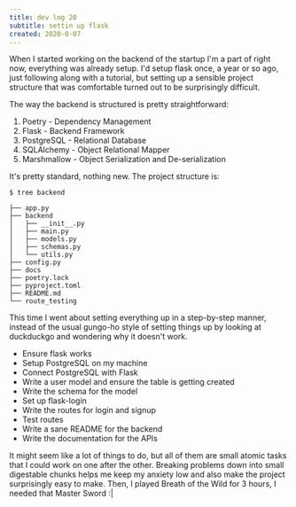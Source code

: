 ```yaml
---
title: dev log 20
subtitle: settin up flask
created: 2020-0-07
---
```


When I started working on the backend of the startup I'm a part of right now, everything was already setup. I'd setup flask once, a year or so ago, just following along with a tutorial, but setting up a sensible project structure that was comfortable turned out to be surprisingly difficult.

The way the backend is structured is pretty straightforward:

1. Poetry - Dependency Management
2. Flask - Backend Framework
3. PostgreSQL - Relational Database
4. SQLAlchemy - Object Relational Mapper
5. Marshmallow - Object Serialization and De-serialization

It's pretty standard, nothing new. The project structure is:

```
$ tree backend

├── app.py
├── backend
│   ├── __init__.py
│   ├── main.py
│   ├── models.py
│   ├── schemas.py
│   └── utils.py
├── config.py
├── docs
├── poetry.lock
├── pyproject.toml
├── README.md
└── route_testing

```

This time I went about setting everything up in a step-by-step manner, instead of the usual gungo-ho style of setting things up by looking at duckduckgo and wondering why it doesn't work.

- Ensure flask works
- Setup PostgreSQL on my machine
- Connect PostgreSQL with Flask
- Write a user model and ensure the table is getting created
- Write the schema for the model
- Set up flask-login
- Write the routes for login and signup
- Test routes
- Write a sane README for the backend
- Write the documentation for the APIs

It might seem like a lot of things to do, but all of them are small atomic tasks that I could work on one after the other. Breaking problems down into small digestable chunks helps me keep my anxiety low and also make the project surprisingly easy to make.
Then, I played Breath of the Wild for 3 hours, I needed that Master Sword :|
